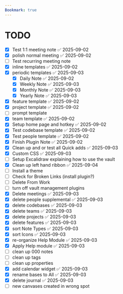 ```yaml
---
Bookmark: true
---
```

# TODO

- [x] Test 1:1 meeting note ✅ 2025-09-02
- [x] polish normal meeting ✅ 2025-09-02
- [ ] Test recurring meeting note
- [x] inline templates ✅ 2025-09-02
- [x] periodic templates ✅ 2025-09-03
	- [x] Daily Note ✅ 2025-09-02
	- [x] Weekly Note ✅ 2025-09-03
	- [x] Monthly Note ✅ 2025-09-03
	- [x] Yearly Note ✅ 2025-09-03
- [x] feature template ✅ 2025-09-02
- [x] project template ✅ 2025-09-02
- [ ] prompt template
- [x] team template ✅ 2025-09-02
- [x] Setup home page and hotkey ✅ 2025-09-02
- [x] Test codebase template ✅ 2025-09-02
- [x] Test people template ✅ 2025-09-02
- [x] Finish Plugin Note ✅ 2025-09-02
- [x] Clean up and or test all Quick adds ✅ 2025-09-03
- [x] Custom CSS ✅ 2025-09-03
- [ ] Setup Excalidraw explaining how to use the vault
- [x] Clean up left hand ribbon ✅ 2025-09-04
- [ ] Install a theme
- [ ] Check for Broken Links (install plugin?)
- [ ] Delete From Work
- [ ] turn off vault management plugins
- [x] Delete meetings ✅ 2025-09-03
- [x] delete people supplemental ✅ 2025-09-03
- [x] delete codebases ✅ 2025-09-03
- [x] delete teams ✅ 2025-09-03
- [x] delete projects ✅ 2025-09-03
- [x] delete features ✅ 2025-09-03
- [x] sort Note Types ✅ 2025-09-03
- [x] sort Icons ✅ 2025-09-03
- [x] re-organize Help Module ✅ 2025-09-03
- [x] Apply Help module ✅ 2025-09-03
- [ ] clean up 000 notes
- [ ] clean up tags
- [ ] clean up properties
- [x] add calendar widget ✅ 2025-09-03
- [x] rename bases to All ✅ 2025-09-03
- [x] delete journal ✅ 2025-09-03
- [ ] new canvases created in wrong spot
